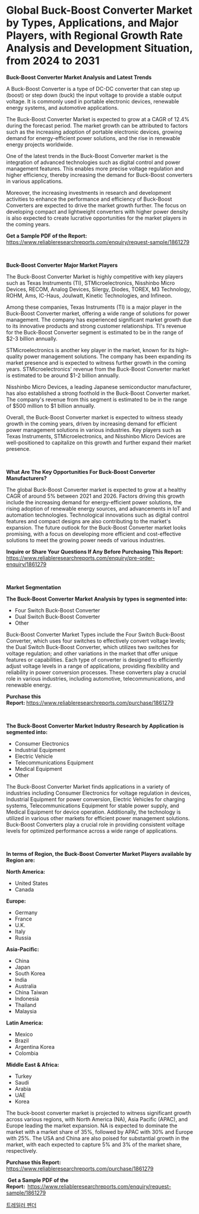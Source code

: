 <p><h1>Global Buck-Boost Converter Market by Types, Applications, and Major Players, with Regional Growth Rate Analysis and Development Situation, from 2024 to 2031</h1></p><p><strong>Buck-Boost Converter Market Analysis and Latest Trends</strong></p>
<p><p>A Buck-Boost Converter is a type of DC-DC converter that can step up (boost) or step down (buck) the input voltage to provide a stable output voltage. It is commonly used in portable electronic devices, renewable energy systems, and automotive applications.</p><p>The Buck-Boost Converter Market is expected to grow at a CAGR of 12.4% during the forecast period. The market growth can be attributed to factors such as the increasing adoption of portable electronic devices, growing demand for energy-efficient power solutions, and the rise in renewable energy projects worldwide.</p><p>One of the latest trends in the Buck-Boost Converter market is the integration of advanced technologies such as digital control and power management features. This enables more precise voltage regulation and higher efficiency, thereby increasing the demand for Buck-Boost converters in various applications.</p><p>Moreover, the increasing investments in research and development activities to enhance the performance and efficiency of Buck-Boost Converters are expected to drive the market growth further. The focus on developing compact and lightweight converters with higher power density is also expected to create lucrative opportunities for the market players in the coming years.</p></p>
<p><strong>Get a Sample PDF of the Report:&nbsp;</strong> <a href="https://www.reliableresearchreports.com/enquiry/request-sample/1861279">https://www.reliableresearchreports.com/enquiry/request-sample/1861279</a></p>
<p>&nbsp;</p>
<p><strong>Buck-Boost Converter Major Market Players</strong></p>
<p><p>The Buck-Boost Converter Market is highly competitive with key players such as Texas Instruments (TI), STMicroelectronics, Nisshinbo Micro Devices, RECOM, Analog Devices, Silergy, Diodes, TOREX, M3 Technology, ROHM, Ams, IC-Haus, Joulwatt, Kinetic Technologies, and Infineon.</p><p>Among these companies, Texas Instruments (TI) is a major player in the Buck-Boost Converter market, offering a wide range of solutions for power management. The company has experienced significant market growth due to its innovative products and strong customer relationships. TI's revenue for the Buck-Boost Converter segment is estimated to be in the range of $2-3 billion annually.</p><p>STMicroelectronics is another key player in the market, known for its high-quality power management solutions. The company has been expanding its market presence and is expected to witness further growth in the coming years. STMicroelectronics' revenue from the Buck-Boost Converter market is estimated to be around $1-2 billion annually.</p><p>Nisshinbo Micro Devices, a leading Japanese semiconductor manufacturer, has also established a strong foothold in the Buck-Boost Converter market. The company's revenue from this segment is estimated to be in the range of $500 million to $1 billion annually.</p><p>Overall, the Buck-Boost Converter market is expected to witness steady growth in the coming years, driven by increasing demand for efficient power management solutions in various industries. Key players such as Texas Instruments, STMicroelectronics, and Nisshinbo Micro Devices are well-positioned to capitalize on this growth and further expand their market presence.</p></p>
<p>&nbsp;</p>
<p><strong>What Are The Key Opportunities For Buck-Boost Converter Manufacturers?</strong></p>
<p><p>The global Buck-Boost Converter market is expected to grow at a healthy CAGR of around 5% between 2021 and 2026. Factors driving this growth include the increasing demand for energy-efficient power solutions, the rising adoption of renewable energy sources, and advancements in IoT and automation technologies. Technological innovations such as digital control features and compact designs are also contributing to the market's expansion. The future outlook for the Buck-Boost Converter market looks promising, with a focus on developing more efficient and cost-effective solutions to meet the growing power needs of various industries.</p></p>
<p><strong>Inquire or Share Your Questions If Any Before Purchasing This Report:</strong> <a href="https://www.reliableresearchreports.com/enquiry/pre-order-enquiry/1861279">https://www.reliableresearchreports.com/enquiry/pre-order-enquiry/1861279</a></p>
<p>&nbsp;</p>
<p><strong>Market Segmentation</strong></p>
<p><strong>The Buck-Boost Converter Market Analysis by types is segmented into:</strong></p>
<p><ul><li>Four Switch Buck-Boost Converter</li><li>Dual Switch Buck-Boost Converter</li><li>Other</li></ul></p>
<p><p>Buck-Boost Converter Market Types include the Four Switch Buck-Boost Converter, which uses four switches to effectively convert voltage levels; the Dual Switch Buck-Boost Converter, which utilizes two switches for voltage regulation; and other variations in the market that offer unique features or capabilities. Each type of converter is designed to efficiently adjust voltage levels in a range of applications, providing flexibility and reliability in power conversion processes. These converters play a crucial role in various industries, including automotive, telecommunications, and renewable energy.</p></p>
<p><strong>Purchase this Report:&nbsp;</strong><a href="https://www.reliableresearchreports.com/purchase/1861279">https://www.reliableresearchreports.com/purchase/1861279</a></p>
<p>&nbsp;</p>
<p><strong>The Buck-Boost Converter Market Industry Research by Application is segmented into:</strong></p>
<p><ul><li>Consumer Electronics</li><li>Industrial Equipment</li><li>Electric Vehicle</li><li>Telecommunications Equipment</li><li>Medical Equipment</li><li>Other</li></ul></p>
<p><p>The Buck-Boost Converter Market finds applications in a variety of industries including Consumer Electronics for voltage regulation in devices, Industrial Equipment for power conversion, Electric Vehicles for charging systems, Telecommunications Equipment for stable power supply, and Medical Equipment for device operation. Additionally, the technology is utilized in various other markets for efficient power management solutions. Buck-Boost Converters play a crucial role in providing consistent voltage levels for optimized performance across a wide range of applications.</p></p>
<p>&nbsp;</p>
<p><strong>In terms of Region, the Buck-Boost Converter Market Players available by Region are:</strong></p>
<p>
    <p> <strong> North America: </strong>
        <ul>
            <li>United States</li>
            <li>Canada</li>
        </ul>
        </p> 
    <p> <strong> Europe: </strong>
        <ul>
            <li>Germany</li>
            <li>France</li>
            <li>U.K.</li>
            <li>Italy</li>
            <li>Russia</li>
        </ul>
        </p> 
    <p> <strong> Asia-Pacific: </strong>
        <ul>
            <li>China</li>
            <li>Japan</li>
            <li>South Korea</li>
            <li>India</li>
            <li>Australia</li>
            <li>China Taiwan</li>
            <li>Indonesia</li>
            <li>Thailand</li>
            <li>Malaysia</li>
        </ul>
        </p> 
    <p> <strong> Latin America: </strong>
        <ul>
            <li>Mexico</li>
            <li>Brazil</li>
            <li>Argentina Korea</li>
            <li>Colombia</li>
        </ul>
        </p> 
    <p> <strong> Middle East & Africa: </strong>
        <ul>
            <li>Turkey</li>
            <li>Saudi</li>
            <li>Arabia</li>
            <li>UAE</li>
            <li>Korea</li>
        </ul>
    </p>
    </p>
<p><p>The buck-boost converter market is projected to witness significant growth across various regions, with North America (NA), Asia Pacific (APAC), and Europe leading the market expansion. NA is expected to dominate the market with a market share of 35%, followed by APAC with 30% and Europe with 25%. The USA and China are also poised for substantial growth in the market, with each expected to capture 5% and 3% of the market share, respectively.</p></p>
<p><strong>Purchase this Report: </strong><a href="https://www.reliableresearchreports.com/purchase/1861279">https://www.reliableresearchreports.com/purchase/1861279</a></p>
<p>&nbsp;<strong>Get a Sample PDF of the Report:&nbsp;&nbsp;</strong><a href="https://www.reliableresearchreports.com/enquiry/request-sample/1861279">https://www.reliableresearchreports.com/enquiry/request-sample/1861279</a></p>
<p><strong></strong></p>
<p><p><a href="https://github.com/jntpkh496620/Market-Research-Report-List-1/blob/main/599235112651.md">트레일러 펜더</a></p></p>